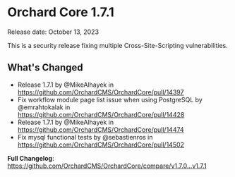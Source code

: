 # Orchard Core 1.7.1

Release date: October 13, 2023

This is a security release fixing multiple Cross-Site-Scripting vulnerabilities.

## What's Changed
* Release 1.7.1 by @MikeAlhayek in https://github.com/OrchardCMS/OrchardCore/pull/14397
* Fix workflow module page list issue when using PostgreSQL by @emrahtokalak in https://github.com/OrchardCMS/OrchardCore/pull/14428
* Release 1.7.1 by @MikeAlhayek in https://github.com/OrchardCMS/OrchardCore/pull/14474
* Fix mysql functional tests by @sebastienros in https://github.com/OrchardCMS/OrchardCore/pull/14502


**Full Changelog**: https://github.com/OrchardCMS/OrchardCore/compare/v1.7.0...v1.7.1
